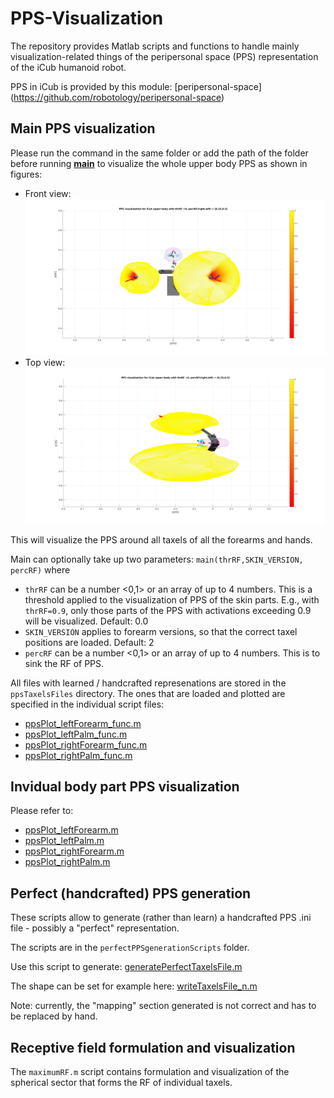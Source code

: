 PPS-Visualization
=============================
The repository provides Matlab scripts and functions to handle mainly visualization-related things of the peripersonal space (PPS) representation of the iCub humanoid robot.

PPS in iCub is provided by this module: [peripersonal-space] (https://github.com/robotology/peripersonal-space)

## Main PPS visualization

Please run the command in the same folder or add the path of the folder before running [**main**](https://github.com/towardthesea/PPS-visualization/blob/master/main.m) to visualize the whole upper body PPS as shown in figures:
 - Front view:
	<img src="https://github.com/towardthesea/PPS-visualization/blob/master/misc/upperbodyPPS_viewfront.jpg"/>
 - Top view:
	<img src="https://github.com/towardthesea/PPS-visualization/blob/master/misc/upperbodyPPS_viewtop.jpg"/>

This will visualize the PPS around all taxels of all the forearms and hands.

Main can optionally take up two parameters: `main(thrRF,SKIN_VERSION, percRF)` where
 - `thrRF` can be a number <0,1> or an array of up to 4 numbers. This is a threshold applied to the visualization of PPS of the skin parts. E.g., with `thrRF=0.9`, only those parts of the PPS with activations exceeding 0.9 will be visualized. Default: 0.0
 - `SKIN_VERSION` applies to forearm versions, so that the correct taxel positions are loaded. Default: 2
 - `percRF` can be a number <0,1> or an array of up to 4 numbers. This is to sink the RF of PPS.  
 
All files with learned / handcrafted represenations are stored in the `ppsTaxelsFiles` directory. The ones that are loaded and plotted are specified in the individual script files:
 - [ppsPlot_leftForearm_func.m](https://github.com/towardthesea/PPS-visualization/blob/master/left_forearm/ppsPlot_leftForearm_func.m#L14)
 - [ppsPlot_leftPalm_func.m](https://github.com/towardthesea/PPS-visualization/blob/master/left_palm/ppsPlot_leftPalm_func.m#L14)
 - [ppsPlot_rightForearm_func.m](https://github.com/towardthesea/PPS-visualization/blob/master/right_forearm/ppsPlot_rightForearm_func.m#L14)
- [ppsPlot_rightPalm_func.m](https://github.com/towardthesea/PPS-visualization/blob/master/right_palm/ppsPlot_rightPalm_func.m#L15)

## Invidual body part PPS visualization 
Please refer to: 
- [ppsPlot_leftForearm.m](https://github.com/towardthesea/PPS-visualization/blob/master/left_forearm/ppsPlot_leftForearm.m)
- [ppsPlot_leftPalm.m](https://github.com/towardthesea/PPS-visualization/blob/master/left_palm/ppsPlot_leftPalm.m)
- [ppsPlot_rightForearm.m](https://github.com/towardthesea/PPS-visualization/blob/master/right_forearm/ppsPlot_rightForearm.m)
- [ppsPlot_rightPalm.m](https://github.com/towardthesea/PPS-visualization/blob/master/right_palm/ppsPlot_rightPalm.m)

## Perfect (handcrafted) PPS generation
These scripts allow to generate (rather than learn) a handcrafted PPS .ini file - possibly a "perfect" representation.

The scripts are in the `perfectPPSgenerationScripts` folder.

Use this script to generate: [generatePerfectTaxelsFile.m](https://github.com/towardthesea/PPS-visualization/blob/master/perfectPPSgenerationScripts/generatePerfectTaxelsFile.m)  

The shape can be set for example here: [writeTaxelsFile_n.m](https://github.com/towardthesea/PPS-visualization/blob/master/perfectPPSgenerationScripts/writeTaxelsFile_n.m)

Note: currently, the "mapping" section generated is not correct and has to be replaced by hand.

## Receptive field formulation and visualization
The `maximumRF.m` script contains formulation and visualization of the spherical sector that forms the RF of individual taxels.
